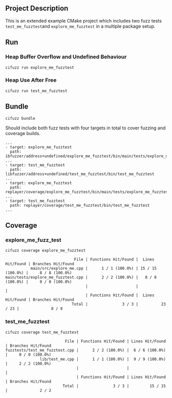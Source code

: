 ## Project Description

This is an extended example CMake project which includes two fuzz tests
`test_me_fuzztest`and `explore_me_fuzztest` in a multiple package setup.

## Run

### Heap Buffer Overflow and Undefined Behaviour

```
cifuzz run explore_me_fuzztest
```

### Heap Use After Free

```
cifuzz run test_me_fuzztest
```

## Bundle

```
cifuzz bundle
```

Should include both fuzz tests with four targets in total to cover
fuzzing and coverage builds.

```
...
- target: explore_me_fuzztest
  path: ibfuzzer/address+undefined/explore_me_fuzztest/bin/main/tests/explore_me_fuzztest
...
- target: test_me_fuzztest
  path: libfuzzer/address+undefined/test_me_fuzztest/bin/test_me_fuzztest
...
- target: explore_me_fuzztest
  path: replayer/coverage/explore_me_fuzztest/bin/main/tests/explore_me_fuzztest
...
- target: test_me_fuzztest
  path: replayer/coverage/test_me_fuzztest/bin/test_me_fuzztest
...
```

## Coverage

### explore_me_fuzz_test

```
cifuzz coverage explore_me_fuzztest
```

```
                              File | Functions Hit/Found |  Lines Hit/Found | Branches Hit/Found
           main/src/explore_me.cpp |      1 / 1 (100.0%) | 15 / 15 (100.0%) |     8 / 8 (100.0%)
main/tests/explore_me_fuzztest.cpp |      2 / 2 (100.0%) |   8 / 8 (100.0%) |     0 / 0 (100.0%)
                                   |                     |                  |                   
                                   | Functions Hit/Found |  Lines Hit/Found | Branches Hit/Found
                             Total |               3 / 3 |          23 / 23 |              8 / 8

```

### test_me_fuzztest

```
cifuzz coverage test_me_fuzztest
```

```
                          File | Functions Hit/Found | Lines Hit/Found | Branches Hit/Found
fuzztests/test_me_fuzztest.cpp |      2 / 2 (100.0%) |  6 / 6 (100.0%) |     0 / 0 (100.0%)
               lib/test_me.cpp |      1 / 1 (100.0%) |  9 / 9 (100.0%) |     2 / 2 (100.0%)
                               |                     |                 |                   
                               | Functions Hit/Found | Lines Hit/Found | Branches Hit/Found
                         Total |               3 / 3 |         15 / 15 |              2 / 2

```
